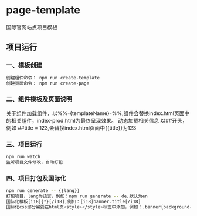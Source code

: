 # page-template

国际官网站点项目模板

## 项目运行

### 一、模板创建

[//]: # (代码块开始)

```bash
创建组件命令： npm run create-template
创建页面命令： npm run create-page
```

[//]: # (代码块结束)

### 二、组件模板及页面说明

关于组件加载组件，以%%-{templateName}-%%,组件会替换index.html页面中的相关组件，index-prod.html为最终呈现效果。
动态加载相关信息 以##开头，例如 ##title = 123,会替换index.html页面中{{title}}为123

### 三、项目运行

[//]: # (代码块开始)

```bash
npm run watch
监听项目文件修改，自动打包
``` 

[//]: # (代码块结束)

### 四、项目打包及国际化

```bash
npm run generate -- {{lang}}
打包项目，lang为语言，例如：npm run generate -- de,默认为en
国际化模板[i18]{*}[/i18],例如：[i18]banner.title[/i18]
国际化css部分需要在html页<style></style>标签中添加，例如：.banner{background-image: url([i18]banner.bg[/i18]);}
```
